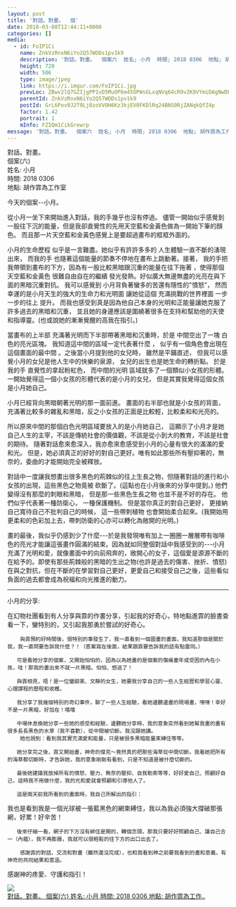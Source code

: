 ```yaml
---
layout: post
title: '對話。對畫。  個' 
date: 2018-03-08T12:44:11+0000 
categories: [] 
media:
  - id: FoIP1Ci
    name: ZnkVzRnxN6iYo2Q57WODs1pv1k9
    description: '對話。對畫。  個案六  姓名; 小月  時間; 2018 0306  地點; 胡作霏為工作室 ..'   
    height: 720
    width: 506
    type: image/jpeg
    link: https://i.imgur.com/FoIP1Ci.jpg
    prevLoc: ZBwv2lQ7GZIjgPP1vD5MuOP6m45OPWsGLxqNVq64cR9vZK8VYmiDAgNwDBDZTQxZKpWJGMU4WrzJjQD1cVgVvoQnMwCXQvKDOvzoFmPLAO5wErcYprN9GzNmsLoE7P52zBh2kzOGWYrwhWgogDLllqTlELoxrMnwuM3QpMOKvkh855q1zGQLc6AErNNDBDtzAQG2g2njCvJ9GEPEo1tJjnn0X3ljTX90oX4vlxCEw9Y7wpwzhE2kvR1vmVH8YLPo4qLOcyZ
    parentId: ZnkVzRnxN6iYo2Q57WODs1pv1k9
    postId: GrL6Pov9J2T9Lj8zoVVOH6Kz3kjEV0FKDlRq24BNS0RjZANqkQfZ4p
    factor: 1.42
    portrait: 1
    mInfo: FZIQm1CikGrewrp
message: '對話。對畫。  個案六  姓名; 小月  時間; 2018 0306  地點; 胡作霏為工作室    今天的個案--小月。    從小月..'  
---
```


對話。對畫。  
個案(六)  
姓名: 小月  
時間: 2018 0306  
地點: 胡作霏為工作室  
  
今天的個案--小月。  
  
從小月一坐下來開始進入對話，我的手幾乎也沒有停過。 儘管一開始似乎感覺到一股往下沉的能量，但是我卻直覺性的先用天空藍和金黃色做為一開始下筆的顏色。 而且那一片天空藍和金黃色感覺上是要超過畫布的框框外面的。  
  
小月的生命歷程 似乎是一言難盡。她似乎有許許多多的 人生體驗一直不斷的湧現出來， 而我的手 也隨著這個能量的節奏不停地在畫布上跳動著。接著， 我的手把我帶領到畫布的下方，因為有一股比較黑暗跟沉重的能量在往下拖著 ，使得那個天空藍和金黃色 很難自由自在的繼續 發光發熱。好似廣大無邊無盡的光亮在與下面的黑暗沉重對抗。 我可以感覺到 小月背負著蠻多的苦還有隱性的"憤怒"， 然而幸運的是小月天生的強大的生命力和光明面 讓她從這個 充滿挑戰的世界裡面 一步一步的往上 提升。 而我也感受到真是因為他自己本身的光明和正能量讓她克服了許多過去的黑暗和沉重， 並且她的身邊應該是圍繞著很多在支持和幫助他的天使和指導靈。(也或說她的漸漸覺醒的高我在指引。)  
  
當畫布的上半部 充滿著光明而下半部帶著黑暗和沉重時，於是 中間空出了一塊 白色的亮光區塊。 我知道這中間的區域一定代表著什麼 ， 似乎有一個角色會出現在這個畫面的最中間 。之後當小月提到他的女兒時， 雖然是平鋪直述， 但我可以感覺小月的女兒是他人生中的快樂的泉源， 女兒的出生也是她生命的轉折點。 於是我的手 直覺性的拿起粉紅色， 而中間的光明 區域就多了一個類似小女孩的形體。 一開始覺得這一個小女孩的形體代表的是小月的女兒， 但是其實我覺得這個女孩是小月她自己。  
  
小月已經背向黑暗朝著光明的那一面前進。 畫面的右半部也就是小女孩的背面， 充滿著比較多的雜亂和黑暗，反之小女孩的正面是比較輕，比較柔和和光亮的。  
  
所以原來中間的那個白色光明區域要放入的是小月她自己， 這顯示了小月才是她自己人生的主宰，不該是傳統社會的價值觀，不該是從小到大的教育，不該是社會的期待。 隨著對話愈來愈深入，我亦愈來愈感受到小月的心量有很大的滿滿的愛和光。 但是，她必須真正的好好的對自己更好。唯有如此那些所有壓抑著的，無奈的，委曲的才能開始完全被釋放。  
  
對話中一度讓我想畫出很多黑色的荊棘似的往上生長之物，但隨著對話的進行和小女孩的出現，這些黑色之物竟被 砍斷了。(這點也在小月後來的分享中提到。) 他們變得沒有那麼的刺眼和黑暗， 但是那一些黑色生長之物 也並不是不好的存在。 他們似乎代表著一種防衛心， 一種保護機制。 但是當你真正的對自己更好， 更接納自己寬待自己不批判自己的時候， 這一些帶刺植物 也會開始柔合起來。(我開始用更柔和的色彩加上去，帶刺防衛的心亦可以轉化為敞開的光明。)  
  
畫的最後，我似乎仍感到少了什麼---於是我發現唯有加上一圈圈一層層帶有咖啡色的亮光才能讓這張畫作圓滿的結束。因為就如同整個對話中我感受到的---小月充滿了光明和愛，就像畫面中的向前飛奔的，敞開心的女子，這個愛是源源不斷的在給予的。即使有那些荊棘般的黑暗的生出之物(也許是過去的傷害、挫折、憤怒)在與之對抗，但在不斷的在學習對自己更好，更愛自己和接受自己之後，這些看似負面的過去都會成為祝福和向光推進的動力。  
  
-------------------------------  
小月的分享:  
  
在幻物社團看到有人分享與霏的作畫分享，引起我的好奇心，特地點進霏的臉書查看一下，蠻特別的，又引起我那勇於嘗試的好奇心。  
  
        與霏預約好時間後，很特別的事發生了，我一直看到一個圖畫的畫面，我知道那個是關於我，我一直問要告訴我什麼？！（答案寫在後面，結果跟霏要告訴我的話有點雷同。）  
  
       可是看她分享的個案，又開始怕怕的，因為以為她畫的是個案的傷痛童年或受困的內在小孩，哇！那我的畫出來不就一片黑暗。怕怕、想逃了！  
  
       與霏相見，唔！是一位蠻甜美、文靜的女生，她要我分享自己的一些人生經歷和學習心靈、心理課程的歷程和收穫。  
  
       我分享了我幾個特別的奇幻事件，聊了一些人生經驗，看她邊聽邊畫的現場畫，嘿嘿！幸好不是一片黑暗，好加在！嘻嘻  
  
       中場休息換她分享一些她的感受和經驗，邊聽她分享時，我的意象突然看到她幫我畫的畫有很多長長黑色的水草（我不喜歡），從中間被切斷。我沒跟她講。  
        她也說到：看到我其實充滿愛和能量，只是被很多黑暗能量束縛住等等。  
  
       她分享完之後，霏又開始畫，神奇的傑克～竟然真的把那些海草從中間切斷。我看她把所有的海草都切斷時，才告訴她，我的意象剛剛有看到，只是不知道是被什麼切斷的。  
  
       最後她建議我放掉所有的憤怒、壓力、無奈的壓抑、自我勒索等等，好好愛自己、照顧好自己，這時我不用做什麼，我的光和愛就會照顧和引導他人了。  
  
       這是兩天前我所看到的畫面時，我自己所解出的指引：  
我也是看到我是一個光球被一張藍黑色的網束縛住，我以為我必須強大撐破那張網，好累！好辛苦！  
  
       後來仔細一看，網子的下方沒有綁住是開的，轉個念頭，那我只要好好照顧自己、讓自己合一（內蘊），我不再膨脹，我就可以很輕鬆的往下方的出口出去了。  
  
        感謝霏的對話、交流和對畫（雖然還沒完成），也和我看到神之前要我看到的畫和意義，有神奇的共同結果和意涵。  
  
感謝神的疼愛、守護和指引！


[//]: #media:  
<a href="https://i.imgur.com/FoIP1Ci.jpg"><img class="postImage" src="https://i.imgur.com/FoIP1Cih.jpg" />  
對話。對畫。
個案(六)
姓名: 小月
時間: 2018 0306
地點: 胡作霏為工作..  
 </a>   
